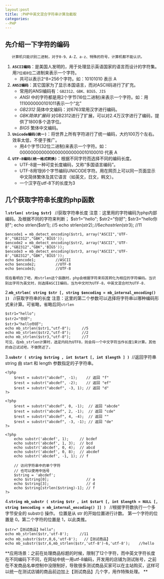 ```yaml
---
layout:post
title: :PHP中英文混合字符串计算及截取
categories:
--PHP
---
```


## 先介绍一下字符的编码

       计算机只能识别二进制，对于0-9、A-Z、a-z、特殊的符号，计算机都不能认识。

1. **`ASCII编码`**：是美国人发明的，用于处理显示英语国家的语言而设计的字符集。用`7位或8位`二进制来表示一个字符。
    * 共可以表示2^8=256个字符。如：10101010 表示 A
2. **`ANSI编码`**：其它国家为了显示本国语言，而对ASCII码进行了扩充。
	* 常用的ANSI编码有：`GB2312、GBK、BIG5、JIS`
	* *ANSI* 中的字符都是用2个字节(16位二进制)来表示一个字符。如：用1110000000101011表示一个“北”
    * *GB2312* 简体中文编码：对6763常用汉字进行编码。
    * *GBK简体扩展码* 对GB2312进行了扩展，可以对2.4万汉字进行了编码，提供了1800多个造字位。
    * *BIG5* 繁体中文编码。
3. **`Unicode编码(统一)`**：将世界上所有字符进行了统一编码，大约100万个左右。效率太低，不便于推广。
	* 用4个字节(32位二进制)来表示一个字符。如：00000000000000000000000010100010  代表 A
4. **`UTF-8编码(统一格式转换)`**：根据不同字符而选择不同的编码长度。
	* UTF-8是一种可变长度编码，又称“多国语言编码”。
	* UTF-8用1到6个字节编码UNICODE字符。用在网页上可以同一页面显示中文简体繁体及其它语言（如英文，日文，韩文）。
	* 一个汉字在utf-8下的长度为3


## 几个获取字符串长度的php函数  

1.**`strlen( string $str`)** &nbsp;&nbsp;//获取字符串长度
注意：这里用的字符编码为php内部编码。及根据不同的字符来判断；
    $str1="hello";
    $str2="你好";
	$str3="hello你好";
	echo strlen($str1);     //5
    echo strlen($str2);     //6
   	echo strlen($str3);     //11
   	
   	$encode1 = mb_detect_encoding($str1, array("ASCII",'UTF-8',"GB2312","GBK",'BIG5')); 
   	$encode2 = mb_detect_encoding($str2, array("ASCII",'UTF-8',"GB2312","GBK",'BIG5')); 
   	$encode3 = mb_detect_encoding($str3, array("ASCII",'UTF-8',"GB2312","GBK",'BIG5')); 
    echo $encode1;         //ASCII
    echo $encode2;         //UTF-8
    echo $encode3;         //UTF-8
   	
   	现在看明白了吧，用strlen这个函数时，php会根据字符来将其转化为相应的字符编码。当识别出字符为英文时，则选择ASCII编码，当为中文时为UTF-8，中英文混合时为UTF-8.

2.**`mb_strlen( string $str [, string $encoding = mb_internal_encoding() ])`** &nbsp;&nbsp;//获取字符串的长度
注意：这里的第二个参数可以选择将字符串以哪种编码形式来计算。可省略，省略后同`strlen`

    $str1="hello";
    $str2="你好";
	$str3="hello你好";
	echo mb_strlen($str1,"utf-8");     //5
    echo mb_strlen($str2,"utf-8");     //2
   	echo mb_strlen($str3,"utf-8");     //7
   	可见，在mb_strlen计算时，选定内码为UTF8，则会将一个中文字符当作长度1来计算。其他的自己试试吧，不做赘述了。

3.**`substr ( string $string , int $start [, int $length ] )`**&nbsp;&nbsp;//返回字符串 string 由 start 和 length 参数指定的子字符串。

    <?php
		$rest = substr("abcdef", -1);    // 返回 "f"
		$rest = substr("abcdef", -2);    // 返回 "ef"
		$rest = substr("abcdef", -3, 1); // 返回 "d"
	?>

    <?php
		$rest = substr("abcdef", 0, -1);  // 返回 "abcde"
		$rest = substr("abcdef", 2, -1);  // 返回 "cde"
		$rest = substr("abcdef", 4, -4);  // 返回 ""
		$rest = substr("abcdef", -3, -1); // 返回 "de"
	?>
	
	<?php
		echo substr('abcdef', 1);     // bcdef
		echo substr('abcdef', 1, 3);  // bcd
		echo substr('abcdef', 0, 4);  // abcd
		echo substr('abcdef', 0, 8);  // abcdef
		echo substr('abcdef', -1, 1); // f

		// 访问字符串中的单个字符
		// 也可以使用中括号
		$string = 'abcdef';
		echo $string[0];                 // a
		echo $string[3];                 // d
		echo $string[strlen($string)-1]; // f
	?>
	
4.**`string mb_substr ( string $str , int $start [, int $length = NULL [, string $encoding = mb_internal_encoding() ]] )`** &nbsp;&nbsp;//根据字符数执行一个多字节安全的 substr() 操作。 位置是从 str 的开始位置进行计数。 第一个字符的位置是 0。第二个字符的位置是 1，以此类推。
	
	$str="【测试商品】hello";
	echo mb_strlen($str,'utf-8');     //11
	echo mb_substr($str,0,6,'utf-8');   //【测试商品】
	echo mb_substr($str,6,mb_strlen($str,'utf-8')-6,'utf-8');    //hello
	
**应用场景：之前在处理商品标题的时候，限制了12个字符，而中英文字符长度在不同编码下不同，在网站中统一用utf-8编码，开发用的店铺为测试账号，之前在不发商品名单控制中没限制好，导致很多测试商品买家可以在主站购买，这样可以统一在测试店铺的商品前边加上【测试商品】几个字，用作特殊处理。
**
